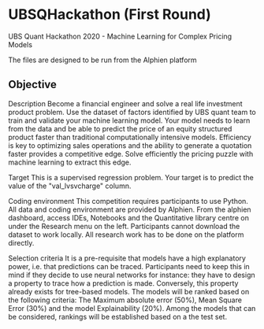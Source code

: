 # UBSQHackathon (First Round)
UBS Quant Hackathon 2020 - Machine Learning for Complex Pricing Models

The files are designed to be run from the Alphien platform

## Objective

Description
Become a financial engineer and solve a real life investment product problem. Use the dataset of factors identified by UBS quant team to train and validate your machine learning model. Your model needs to learn from the data and be able to predict the price of an equity structured product faster than traditional computationally intensive models. Efficiency is key to optimizing sales operations and the ability to generate a quotation faster provides a competitive edge. Solve efficiently the pricing puzzle with machine learning to extract this edge.

Target
This is a supervised regression problem. Your target is to predict the value of the "val_lvsvcharge" column.

Coding environment
This competition requires participants to use Python. All data and coding environment are provided by Alphien. From the alphien dashboard, access IDEs, Notebooks and the Quantitative library centre on under the Research menu on the left. Participants cannot download the dataset to work locally. All research work has to be done on the platform directly.

Selection criteria
It is a pre-requisite that models have a high explanatory power, i.e. that predictions can be traced. Participants need to keep this in mind if they decide to use neural networks for instance: they have to design a property to trace how a prediction is made. Conversely, this property already exists for tree-based models.
The models will be ranked based on the following criteria: The Maximum absolute error (50%), Mean Square Error (30%) and the model Explainability (20%).
Among the models that can be considered, rankings will be established based on a the test set.
